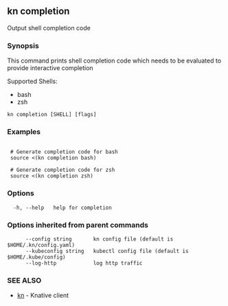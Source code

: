 ## kn completion

Output shell completion code

### Synopsis


This command prints shell completion code which needs to be evaluated
to provide interactive completion

Supported Shells:
 - bash
 - zsh

```
kn completion [SHELL] [flags]
```

### Examples

```

 # Generate completion code for bash
 source <(kn completion bash)

 # Generate completion code for zsh
 source <(kn completion zsh)
```

### Options

```
  -h, --help   help for completion
```

### Options inherited from parent commands

```
      --config string       kn config file (default is $HOME/.kn/config.yaml)
      --kubeconfig string   kubectl config file (default is $HOME/.kube/config)
      --log-http            log http traffic
```

### SEE ALSO

* [kn](kn.md)	 - Knative client

